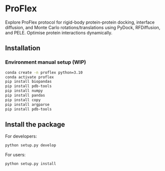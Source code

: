 # ProFlex
Explore ProFlex protocol for rigid-body protein-protein docking, interface diffusion, and Monte Carlo rotations/translations using PyDock, RFDiffusion, and PELE. Optimise protein interactions dynamically.

## Installation
### Environment manual setup (WIP)
```bash
conda create -n proflex python=3.10
conda activate proflex
pip install biopandas
pip install pdb-tools
pip install numpy
pip install pandas
pip install copy
pip install argparse
pip install pdb-tools
```

## Install the package
For developers:
```bash
python setup.py develop
```
For users:
```bash
python setup.py install
```